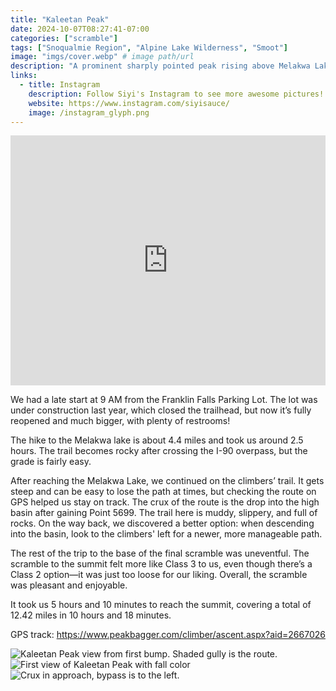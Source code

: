 ```yaml
---
title: "Kaleetan Peak"
date: 2024-10-07T08:27:41-07:00
categories: ["scramble"]
tags: ["Snoqualmie Region", "Alpine Lake Wilderness", "Smoot"]
image: "imgs/cover.webp" # image path/url
description: "A prominent sharply pointed peak rising above Melakwa Lakes"
links:
  - title: Instagram
    description: Follow Siyi's Instagram to see more awesome pictures!
    website: https://www.instagram.com/siyisauce/
    image: /instagram_glyph.png
---
```

<iframe src="https://caltopo.com/m/651UA10" width="100%" height="400px" frameBorder="0"></iframe>

We had a late start at 9 AM from the Franklin Falls Parking Lot. The lot was under construction last year, which closed the trailhead, but now it’s fully reopened and much bigger, with plenty of restrooms!

The hike to the Melakwa lake is about 4.4 miles and took us around 2.5 hours. The trail becomes rocky after crossing the I-90 overpass, but the grade is fairly easy.

After reaching the Melakwa Lake, we continued on the climbers’ trail. It gets steep and can be easy to lose the path at times, but checking the route on GPS helped us stay on track. The crux of the route is the drop into the high basin after gaining Point 5699. The trail here is muddy, slippery, and full of rocks. On the way back, we discovered a better option: when descending into the basin, look to the climbers' left for a newer, more manageable path.

The rest of the trip to the base of the final scramble was uneventful. The scramble to the summit felt more like Class 3 to us, even though there’s a Class 2 option—it was just too loose for our liking. Overall, the scramble was pleasant and enjoyable.

It took us 5 hours and 10 minutes to reach the summit, covering a total of 12.42 miles in 10 hours and 18 minutes.

GPS track: https://www.peakbagger.com/climber/ascent.aspx?aid=2667026

![Kaleetan Peak view from first bump. Shaded gully is the route.](imgs/kaleetan_peak.webp) ![First view of Kaleetan Peak with fall color](imgs/first_view.webp) ![Crux in approach, bypass is to the left.](imgs/crux_approach.webp)
